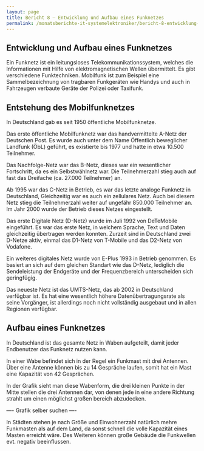 ```yaml
---
layout: page
title: Bericht 8 – Entwicklung und Aufbau eines Funknetzes
permalink: /monatsberichte-it-systemelektroniker/bericht-8-entwicklung-und-aufbau-eines-funknetzes/
---
```


## Entwicklung und Aufbau eines Funknetzes

Ein Funknetz ist ein leitungsloses Telekommunikationssystem, welches die Informationen mit Hilfe von elektromagnetischen Wellen übermittelt. Es gibt verschiedene Funktechniken. Mobilfunk ist zum Beispiel eine Sammelbezeichnung von tragbaren Funkgeräten wie Handys und auch in Fahrzeugen verbaute Geräte der Polizei oder Taxifunk.
## Entstehung des Mobilfunknetzes

In Deutschland gab es seit 1950 öffentliche Mobilfunknetze.

Das erste öffentliche Mobilfunknetz war das handvermittelte A-Netz der Deutschen Post. Es wurde auch unter dem Name Öffentlich beweglicher Landfunk (ÖbL) geführt, es existierte bis 1977 und hatte in etwa 10.500 Teilnehmer.

Das Nachfolge-Netz war das B-Netz, dieses war ein wesentlicher Fortschritt, da es ein Selbstwählnetz war. Die Teilnehmerzahl stieg auch auf fast das Dreifache (ca. 27.000 Teilnehmer) an.

Ab 1995 war das C-Netz in Betrieb, es war das letzte analoge Funknetz in Deutschland, Gleichzeitig war es auch ein zellulares Netz. Auch bei diesem Netz stieg die Teilnehmerzahl weiter auf ungefähr 850.000 Teilnehmer an. Im Jahr 2000 wurde der Betrieb dieses Netzes eingestellt.

Das erste Digitale Netz (D-Netz) wurde im Juli 1992 von DeTeMobile eingeführt. Es war das erste Netz, in welchem Sprache, Text und Daten gleichzeitig übertragen werden konnten. Zurzeit sind in Deutschland zwei D-Netze aktiv, einmal das D1-Netz von T-Mobile und das D2-Netz von Vodafone.

Ein weiteres digitales Netz wurde von E-Plus 1993 in Betrieb genommen. Es basiert an sich auf dem gleichen Standart wie das D-Netz, lediglich die Sendeleistung der Endgeräte und der Frequenzbereich unterscheiden sich geringfügig.

Das neueste Netz ist das UMTS-Netz, das ab 2002 in Deutschland verfügbar ist. Es hat eine wesentlich höhere Datenübertragungsrate als seine Vorgänger, ist allerdings noch nicht vollständig ausgebaut und in allen Regionen verfügbar.

## Aufbau eines Funknetzes

In Deutschland ist das gesamte Netz in Waben aufgeteilt, damit jeder Endbenutzer das Funknetz nutzen kann.

In einer Wabe befindet sich in der Regel ein Funkmast mit drei Antennen. Über eine Antenne können bis zu 14 Gespräche laufen, somit hat ein Mast eine Kapazität von 42 Gesprächen.

In der Grafik sieht man diese Wabenform, die drei kleinen Punkte in der Mitte stellen die drei Antennen dar, von denen jede in eine andere Richtung strahlt um einen möglichst großen bereich abzudecken.

—- Grafik selber suchen —-

In Städten stehen je nach Größe und Einwohnerzahl natürlich mehre Funkmasten als auf dem Land, da sonst schnell die volle Kapazität eines Masten erreicht wäre. Des Weiteren können große Gebäude die Funkwellen evt. negativ beeinflussen.